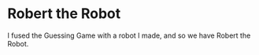 # Robert the Robot

I fused the Guessing Game with a robot I made, and so we have Robert the Robot.  